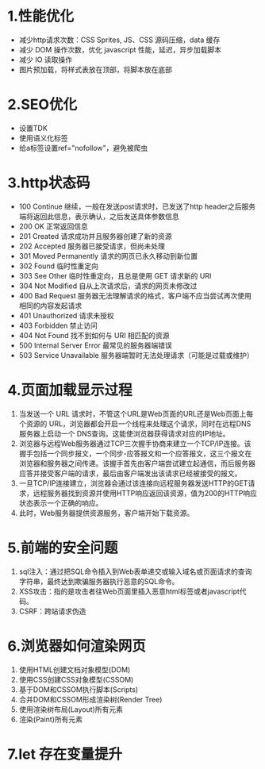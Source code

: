 # 1.性能优化
- 减少http请求次数：CSS Sprites, JS、CSS 源码压缩，data 缓存 
- 减少 DOM 操作次数，优化 javascript 性能，延迟，异步加载脚本
- 减少 IO 读取操作
- 图片预加载，将样式表放在顶部，将脚本放在底部

# 2.SEO优化
- 设置TDK
- 使用语义化标签
- 给a标签设置ref="nofollow"，避免被爬虫

# 3.http状态码
- 100  Continue  继续，一般在发送post请求时，已发送了http header之后服务端将返回此信息，表示确认，之后发送具体参数信息
- 200  OK   正常返回信息
- 201  Created  请求成功并且服务器创建了新的资源
- 202  Accepted  服务器已接受请求，但尚未处理
- 301  Moved Permanently  请求的网页已永久移动到新位置
- 302 Found  临时性重定向
- 303 See Other  临时性重定向，且总是使用 GET 请求新的 URI
- 304  Not Modified  自从上次请求后，请求的网页未修改过
- 400 Bad Request  服务器无法理解请求的格式，客户端不应当尝试再次使用相同的内容发起请求
- 401 Unauthorized  请求未授权
- 403 Forbidden  禁止访问
- 404 Not Found  找不到如何与 URI 相匹配的资源
- 500 Internal Server Error  最常见的服务器端错误
- 503 Service Unavailable 服务器端暂时无法处理请求（可能是过载或维护）

# 4.页面加载显示过程
1. 当发送一个 URL 请求时，不管这个URL是Web页面的URL还是Web页面上每个资源的 URL，浏览器都会开启一个线程来处理这个请求，同时在远程DNS服务器上启动一个 DNS查询。这能使浏览器获得请求对应的IP地址。
2. 浏览器与远程Web服务器通过TCP三次握手协商来建立一个TCP/IP连接。该握手包括一个同步报文，一个同步-应答报文和一个应答报文，这三个报文在 浏览器和服务器之间传递。该握手首先由客户端尝试建立起通信，而后服务器应答并接受客户端的请求，最后由客户端发出该请求已经被接受的报文。
3. 一旦TCP/IP连接建立，浏览器会通过该连接向远程服务器发送HTTP的GET请求，远程服务器找到资源并使用HTTP响应返回该资源，值为200的HTTP响应状态表示一个正确的响应。
4. 此时，Web服务器提供资源服务，客户端开始下载资源。

# 5.前端的安全问题
1. sql注入：通过把SQL命令插入到Web表单递交或输入域名或页面请求的查询字符串，最终达到欺骗服务器执行恶意的SQL命令。
2. XSS攻击：指的是攻击者往Web页面里插入恶意html标签或者javascript代码。
3. CSRF：跨站请求伪造

# 6.浏览器如何渲染网页
1. 使用HTML创建文档对象模型(DOM)
2. 使用CSS创建CSS对象模型(CSSOM)
3. 基于DOM和CSSOM执行脚本(Scripts)
4. 合并DOM和CSSOM形成渲染树(Render Tree)
5. 使用渲染树布局(Layout)所有元素
6. 渲染(Paint)所有元素

# 7.let 存在变量提升

